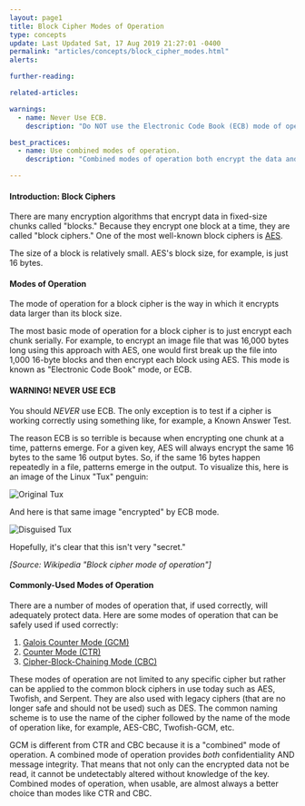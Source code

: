 ```yaml
---
layout: page1
title: Block Cipher Modes of Operation
type: concepts
update: Last Updated Sat, 17 Aug 2019 21:27:01 -0400
permalink: "articles/concepts/block_cipher_modes.html"
alerts:

further-reading:

related-articles:

warnings:
  - name: Never Use ECB.
    description: "Do NOT use the Electronic Code Book (ECB) mode of operation. This is only for testing!"

best_practices:
  - name: Use combined modes of operation.
    description: "Combined modes of operation both encrypt the data and protect it from modifications. Modes, such as GCM or CCM, are almost always a good choice."

---
```


#### Introduction: Block Ciphers

There are many encryption algorithms that encrypt data in fixed-size chunks called "blocks." Because they encrypt one block at a time, they are called "block ciphers." One of the most well-known block ciphers is [AES](/articles/symmetric_algorithms/AES/AES.html).

The size of a block is relatively small. AES's block size, for example, is just 16 bytes.

#### Modes of Operation

The mode of operation for a block cipher is the way in which it encrypts data larger than its block size.

The most basic mode of operation for a block cipher is to just encrypt each chunk serially. For example, to encrypt an image file that was 16,000 bytes long using this approach with AES, one would first break up the file into 1,000 16-byte blocks and then encrypt each block using AES. This mode is known as "Electronic Code Book" mode, or ECB.

#### WARNING! NEVER USE ECB

You should *NEVER* use ECB. The only exception is to test if a cipher is working correctly using something like, for example, a Known Answer Test.

The reason ECB is so terrible is because when encrypting one chunk at a time, patterns emerge. For a given key, AES will always encrypt the same 16 bytes to the same 16 output bytes. So, if the same 16 bytes happen repeatedly in a file, patterns emerge in the output. To visualize this, here is an image of the Linux "Tux" penguin:

![Original Tux](https://upload.wikimedia.org/wikipedia/commons/5/56/Tux.jpg "The Original Tux")

And here is that same image "encrypted" by ECB mode.

![Disguised Tux](https://upload.wikimedia.org/wikipedia/commons/f/f0/Tux_ecb.jpg "Tux in Disguise?!")

Hopefully, it's clear that this isn't very "secret."

_[Source: Wikipedia "Block cipher mode of operation"]_

#### Commonly-Used Modes of Operation

There are a number of modes of operation that, if used correctly, will adequately protect data. Here are some modes of operation that can be safely used if used correctly:

1. [Galois Counter Mode (GCM)](/articles/symmetric_algorithms/Mode_GCM/Mode-GCM.html)
1. [Counter Mode (CTR)](/articles/symmetric_algorithms/Mode_CTR/Mode-CTR.html)
1. [Cipher-Block-Chaining Mode (CBC)](/articles/symmetric_algorithms/Mode_CBC/Mode-CBC.html)

These modes of operation are not limited to any specific cipher but rather can be applied to the common block ciphers in use today such as AES, Twofish, and Serpent. They are also used with legacy ciphers (that are no longer safe and should not be used) such as DES. The common naming scheme is to use the name of the cipher followed by the name of the mode of operation like, for example, AES-CBC, Twofish-GCM, etc.

GCM is different from CTR and CBC because it is a "combined" mode of operation. A combined mode of operation provides _both_ confidentiality AND message integrity. That means that not only can the encrypted data not be read, it cannot be undetectably altered without knowledge of the key. Combined modes of operation, when usable, are almost always a better choice than modes like CTR and CBC.
